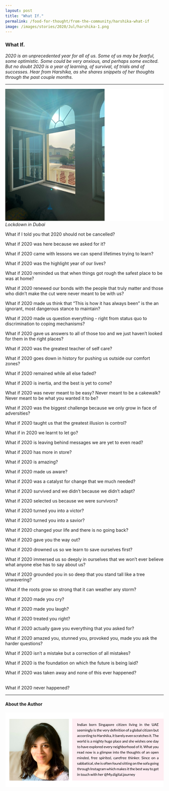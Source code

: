 ```yaml
---
layout: post
title: "What If."
permalink: /food-for-thought/from-the-community/harshika-what-if
image: /images/stories/2020/Jul/harshika-1.png
---
```


### What If.

_2020 is an unprecedented year for all of us. Some of us may be fearful, some optimistic. Some could be very anxious, and perhaps some excited. But no doubt 2020 is a year of learning, of survival, of trials and of successes. Hear from Harshika, as she shares snippets of her thoughts through the past couple months._

<hr>

![Image](/images/stories/2020/Jul/harshika-1.png)
_Lockdown in Dubai_

What if I told you that 2020 should not be cancelled?

What if 2020 was here because we asked for it?

What if 2020 came with lessons we can spend lifetimes trying to learn?

What if 2020 was the highlight year of our lives?

What if 2020 reminded us that when things got rough the safest place to be was at home?

What if 2020 renewed our bonds with the people that truly matter and those who didn’t make the cut were never meant to be with us?

What if 2020 made us think that “This is how it has always been” is the an ignorant, most dangerous stance to maintain?

What if 2020 made us question everything - right from status quo to discrimination to coping mechanisms?

What if 2020 gave us answers to all of those too and we just haven’t looked for them in the right places?

What if 2020 was the greatest teacher of self care?

What if 2020 goes down in history for pushing us outside our comfort zones?

What if 2020 remained while all else faded?

What if 2020 is inertia, and the best is yet to come?

What if 2020 was never meant to be easy? Never meant to be a cakewalk? Never meant to be what you wanted it to be?

What if 2020 was the biggest challenge because we only grow in face of adversities?

What if 2020 taught us that the greatest illusion is control?

What if in 2020 we learnt to let go?

What if 2020 is leaving behind messages we are yet to even read?

What if 2020 has more in store?

What if 2020 is amazing?

What if 2020 made us aware?

What if 2020 was a catalyst for change that we much needed?

What if 2020 survived and we didn’t because we didn’t adapt?

What if 2020 selected us because we were survivors?

What if 2020 turned you into a victor?

What if 2020 turned you into a savior?

What if 2020 changed your life and there is no going back?

What if 2020 gave you the way out?

What if 2020 drowned us so we learn to save ourselves first?

What if 2020 immersed us so deeply in ourselves that we won’t ever believe what anyone else has to say about us?

What if 2020 grounded you in so deep that you stand tall like a tree unwavering?

What if the roots grow so strong that it can weather any storm?

What if 2020 made you cry?

What if 2020 made you laugh?

What if 2020 treated you right?

What if 2020 actually gave you everything that you asked for?

What if 2020 amazed you, stunned you, provoked you, made you ask the harder questions?

What if 2020 isn’t a mistake but a correction of all mistakes?

What if 2020 is the foundation on which the future is being laid?

What if 2020 was taken away and none of this ever happened?

<br> What if 2020 never happened?

<hr>

#### About the Author

![Image](/images/stories/2020/Jul/harshika-bio.png)
